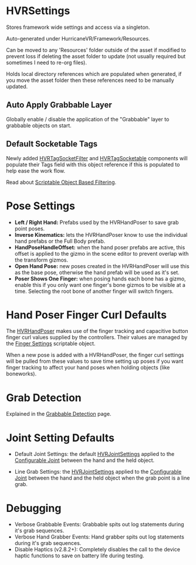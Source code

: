 # HVRSettings

Stores framework wide settings and access via a singleton. 

Auto-generated under HurricaneVR/Framework/Resources.

Can be moved to any 'Resources' folder outside of the asset if modified to prevent loss if deleting the asset folder to update (not usually required but sometimes I need to re-org files).

Holds local directory references which are populated when generated, if you move the asset folder then these references need to be manually updated.

## Auto Apply Grabbable Layer

Globally enable / disable the application of the "Grabbable" layer to grabbable objects on start.

## Default Socketable Tags

Newly added [HVRTagSocketFilter](xref:HurricaneVR.Framework.Core.Sockets.HVRTagSocketFilter) and [HVRTagSocketable](xref:HurricaneVR.Framework.Core.Sockets.HVRTagSocketable) components will populate their Tags field with this object reference if this is populated to help ease the work flow.

Read about [Scriptable Object Based Filtering](sockets.md#scriptable-object-based-filtering).

# Pose Settings

- **Left / Right Hand:** Prefabs used by the HVRHandPoser to save grab point poses.
- **Inverse Kinematics:** lets the HVRHandPoser know to use the individual hand prefabs or the Full Body prefab.
- **HandPoseHandleOffset:** when the hand poser prefabs are active, this offset is applied to the gizmo in the scene editor to prevent overlap with the transform gizmos.
- **Open Hand Pose:** new poses created in the HVRHandPoser will use this as the base pose, otherwise the hand prefab will be used as it's set.
- **Poser Shows One Finger:** when posing hands each bone has a gizmo, enable this if you only want one finger's bone gizmos to be visible at a time. Selecting the root bone of another finger will switch fingers.

# Hand Poser Finger Curl Defaults

The [HVRHandPoser](hand_posing.md#hvrhandposer-component) makes use of the finger tracking and capacitive button finger curl values supplied by the controllers. Their values are managed by the [Finger Settings](scenesetup.md#finger-settings) scriptable object.

When a new pose is added with a HVRHandPoser, the finger curl settings will be pulled from these values to save time setting up poses if you want finger tracking to affect your hand poses when holding objects (like boneworks).

# Grab Detection

Explained in the [Grabbable Detection](detection.md#grabbable-detection) page.

# Joint Setting Defaults

- Default Joint Settings: the default [HVRJointSettings](jointsettings.md#hvrjointsettings) applied to the [Configurable Joint](https://docs.unity3d.com/Manual/class-ConfigurableJoint.html) between the hand and the held object.

- Line Grab Settings: the [HVRJointSettings](jointsettings.md#hvrjointsettings) applied to the [Configurable Joint](https://docs.unity3d.com/Manual/class-ConfigurableJoint.html) between the hand and the held object when the grab point is a line grab.

# Debugging

- Verbose Grabbable Events: Grabbable spits out log statements during it's grab sequences.
- Verbose Hand Grabber Events: Hand grabber spits out log statements during it's grab sequences.
- Disable Haptics (v2.8.2+): Completely disables the call to the device haptic functions to save on battery life during testing.

